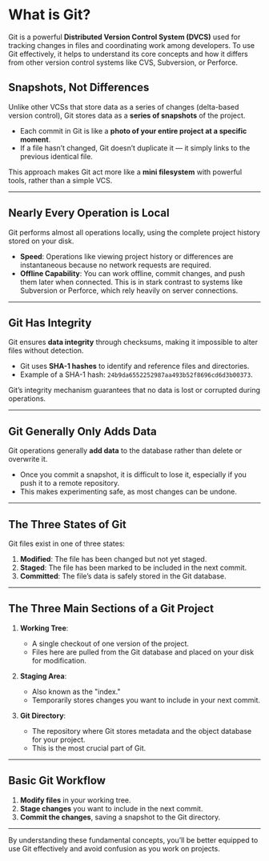 # What is Git?

Git is a powerful **Distributed Version Control System (DVCS)** used for tracking changes in files and coordinating work among developers. To use Git effectively, it helps to understand its core concepts and how it differs from other version control systems like CVS, Subversion, or Perforce.

## Snapshots, Not Differences

Unlike other VCSs that store data as a series of changes (delta-based version control), Git stores data as a **series of snapshots** of the project. 

- Each commit in Git is like a **photo of your entire project at a specific moment**.
- If a file hasn’t changed, Git doesn’t duplicate it — it simply links to the previous identical file.

This approach makes Git act more like a **mini filesystem** with powerful tools, rather than a simple VCS.

---

## Nearly Every Operation is Local

Git performs almost all operations locally, using the complete project history stored on your disk. 

- **Speed**: Operations like viewing project history or differences are instantaneous because no network requests are required.
- **Offline Capability**: You can work offline, commit changes, and push them later when connected. This is in stark contrast to systems like Subversion or Perforce, which rely heavily on server connections.

---

## Git Has Integrity

Git ensures **data integrity** through checksums, making it impossible to alter files without detection.

- Git uses **SHA-1 hashes** to identify and reference files and directories.
- Example of a SHA-1 hash: `24b9da6552252987aa493b52f8696cd6d3b00373`.

Git’s integrity mechanism guarantees that no data is lost or corrupted during operations.

---

## Git Generally Only Adds Data

Git operations generally **add data** to the database rather than delete or overwrite it. 

- Once you commit a snapshot, it is difficult to lose it, especially if you push it to a remote repository.
- This makes experimenting safe, as most changes can be undone.

---

## The Three States of Git

Git files exist in one of three states:

1. **Modified**: The file has been changed but not yet staged.
2. **Staged**: The file has been marked to be included in the next commit.
3. **Committed**: The file’s data is safely stored in the Git database.

---

## The Three Main Sections of a Git Project

1. **Working Tree**:  
   - A single checkout of one version of the project.  
   - Files here are pulled from the Git database and placed on your disk for modification.

2. **Staging Area**:  
   - Also known as the "index."  
   - Temporarily stores changes you want to include in your next commit.

3. **Git Directory**:  
   - The repository where Git stores metadata and the object database for your project.  
   - This is the most crucial part of Git.

---

## Basic Git Workflow

1. **Modify files** in your working tree.  
2. **Stage changes** you want to include in the next commit.  
3. **Commit the changes**, saving a snapshot to the Git directory.

---

By understanding these fundamental concepts, you’ll be better equipped to use Git effectively and avoid confusion as you work on projects.
